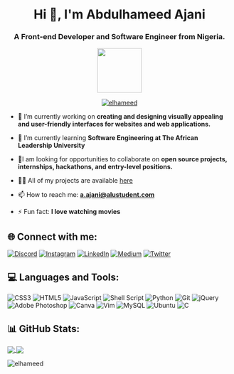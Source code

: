 <h1 align="center">Hi 👋, I'm Abdulhameed Ajani</h1>
<h3 align="center">A Front-end Developer and Software Engineer from Nigeria.</h3>
<div id="header" align="center">
  <img src="https://media.giphy.com/media/M9gbBd9nbDrOTu1Mqx/giphy.gif" width="100"/>
</div>

<p align="center"> <a href="https://github.com/ryo-ma/github-profile-trophy"><img src="https://github-profile-trophy.vercel.app/?username=elhameed" alt="elhameed" /></a> </p>

- 🔭 I’m currently working on **creating and designing visually appealing and user-friendly interfaces for websites and web applications.**

- 🌱 I’m currently learning **Software Engineering at The African Leadership University**

- 👯I am looking for opportunities to collaborate on **open source projects, internships, hackathons, and entry-level positions.**

- 👨‍💻 All of my projects are available [here](https://teniolaajani.netlify.app/)

- 📫 How to reach me: **a.ajani@alustudent.com**

- ⚡ Fun fact: **I love watching movies**

## 🌐 Connect with me:
[![Discord](https://img.shields.io/badge/Discord-%237289DA.svg?logo=Discord&logoColor=white)](https://discordapp.com/users/5851) [![Instagram](https://img.shields.io/badge/Instagram-%23E4405F.svg?logo=Instagram&logoColor=white)](https://www.instagram.com/teni0_la/) [![LinkedIn](https://img.shields.io/badge/LinkedIn-%230077B5.svg?logo=linkedin&logoColor=white)](https://www.linkedin.com/in/abdulhameed-ajani/) [![Medium](https://img.shields.io/badge/Medium-12100E?logo=medium&logoColor=white)](https://medium.com/@teniolaajani2004) [![Twitter](https://img.shields.io/badge/Twitter-%231DA1F2.svg?logo=Twitter&logoColor=white)](https://twitter.com/teniola_ajani)

## 💻 Languages and Tools:
![CSS3](https://img.shields.io/badge/css3-%231572B6.svg?style=for-the-badge&logo=css3&logoColor=white) ![HTML5](https://img.shields.io/badge/html5-%23E34F26.svg?style=for-the-badge&logo=html5&logoColor=white) ![JavaScript](https://img.shields.io/badge/javascript-%23323330.svg?style=for-the-badge&logo=javascript&logoColor=%23F7DF1E) ![Shell Script](https://img.shields.io/badge/shell_script-%23121011.svg?style=for-the-badge&logo=gnu-bash&logoColor=white) ![Python](https://img.shields.io/badge/python-3670A0?style=for-the-badge&logo=python&logoColor=ffdd54) ![Git](https://img.shields.io/badge/Git-%23F05032.svg?style=for-the-badge&logo=git&logoColor=white) ![jQuery](https://img.shields.io/badge/jquery-%230769AD.svg?style=for-the-badge&logo=jquery&logoColor=white) ![Adobe Photoshop](https://img.shields.io/badge/adobephotoshop-%2331A8FF.svg?style=for-the-badge&logo=adobephotoshop&logoColor=white) ![Canva](https://img.shields.io/badge/Canva-%2300C4CC.svg?style=for-the-badge&logo=Canva&logoColor=white) ![Vim](https://img.shields.io/badge/Vim-%2311AB00.svg?style=for-the-badge&logo=Vim&logoColor=white) ![MySQL](https://img.shields.io/badge/MySQL-%2300f.svg?style=for-the-badge&logo=mysql&logoColor=white) ![Ubuntu](https://img.shields.io/badge/Ubuntu-E95420?style=for-the-badge&logo=ubuntu&logoColor=white)
 ![C](https://img.shields.io/badge/C-%2300599C.svg?style=for-the-badge&logo=c&logoColor=white)


## 📊 GitHub Stats:
<a href="https://github.com/anuraghazra/github-readme-stats">
  <img align="center" src="https://github-readme-stats.vercel.app/api?username=elhameed&show_icons=true&theme=gruvbox_light&layout=compact" />
</a>
<a href="https://github.com/anuraghazra/convoychat">
  <img align="center" src="https://github-readme-stats.vercel.app/api/top-langs/?username=elhameed&langs_count=8&theme=gruvbox_light&layout=compact" />
</a>                  

<p><img align="center" src="https://github-readme-streak-stats.herokuapp.com/?user=elhameed&theme=dark" alt="elhameed" /></p>
